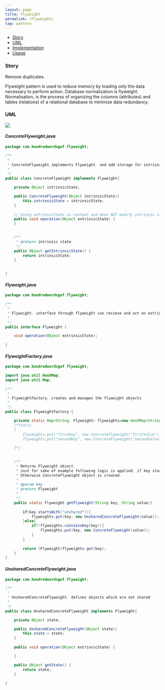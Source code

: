 ```yaml
---
layout: page
title: Flyweight
permalink: /Flyweight/
tag: pattern
---
```


* [Story](#Story)
* [UML](#UML)
* [Implementation](#Implementation)
* [Usage](#Usage)


###  <a id="Story"></a>Story 

Remove duplicates.

Flyweight pattern is used to reduce memory by loading only the data necessary to perform action.
Database normalization is flyweight. Normalisation, is the process of organizing the columns (attributes) and tables (relations) of a relational database to minimize data redundancy.



###  <a id="UML"></a>UML 
![]({{site.baseurl}}/assets/img/flyweight.png)

#### *ConcreteFlyweight.java* 
```java 
package com.hundredwordsgof.flyweight;

/**
 * 
 * ConcreteFlyweight,implements Flyweight, and add storage for intrisnic state 
 *
 */
public class ConcreteFlyweight implements Flyweight{

	private Object intrinsicState;

	public ConcreteFlyweight(Object intrinsicState){
		this.intrinsicState = intrinsicState;
	}
	
	// Using extrinsicState as context and does NOT modify intrinsic state.
	public void operation(Object extrinsicState) {
	}

	
	/**
	 * @return intrinsic state
	 */
	public Object getIntrinsicState() {
		return intrinsicState;
	}

	
}
```

#### *Flyweight.java* 
```java 
package com.hundredwordsgof.flyweight;

/**
 * 
 * Flyweight, interface through flyweight can recieve and act on extrinic state
 *
 */
public interface Flyweight {

	void operation(Object extrinsicState);
	
}
```

#### *FlyweightFactory.java* 
```java 
package com.hundredwordsgof.flyweight;

import java.util.HashMap;
import java.util.Map;

/**
 * 
 * FlyweightFactory, creates and manages the flyweight objects
 *
 */
public class FlyweightFactory {

	private static Map<String, Flyweight> flyweights=new HashMap<String, Flyweight>();
	/*static
	{
		flyweights.put("firstKey", new ConcreteFlyweight("firstValue"));
		flyweights.put("secondKey", new ConcreteFlyweight("secondValue"));

	}*/
	
	
	/**
	 * Returns Flyweight object. 
	 * Just for sake of example following logic is applied, if key starts with phrase:unshared than UnsharedConcreteFlyweight object is created.
	 * Otherwise ConcreteFlyweight object is created.
	 * 
	 * @param key
	 * @return Flyweight
	 * 
	 */
	public static Flyweight getFlyweight(String key, String value){
		
		if(key.startsWith("unshared")){			
			flyweights.put(key, new UnsharedConcreteFlyweight(value));
		}else{		
			if(!flyweights.containsKey(key)){
				flyweights.put(key, new ConcreteFlyweight(value));				
			}						
		}
		
		return (Flyweight)flyweights.get(key);
	}
}
```

#### *UnsharedConcreteFlyweight.java* 
```java 
package com.hundredwordsgof.flyweight;

/**
 * 
 * UnsharedConcreteFlyweight, defines objects which are not shared
 *
 */
public class UnsharedConcreteFlyweight implements Flyweight{

	private Object state;

	public UnsharedConcreteFlyweight(Object state){
		this.state = state;
	}
	
	public void operation(Object extrinsicState) {

	}

	public Object getState() {
		return state;
	}
	
}
```

